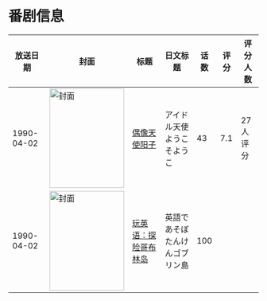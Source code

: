 # 番剧信息

|放送日期|封面|标题|日文标题|话数|评分|评分人数|
|---|---|---|---|---|---|---|
|1990-04-02|<img src="https://lain.bgm.tv/pic/cover/c/7d/91/11730_5m8Qx.jpg" alt="封面" style="width:150px;height:200px;object-fit:cover;">|[偶像天使阳子](https://bangumi.tv/subject/11730)|アイドル天使ようこそようこ|43|7.1|27人评分|
|1990-04-02|<img src="https://lain.bgm.tv/pic/cover/c/94/2e/314424_m3GGA.jpg" alt="封面" style="width:150px;height:200px;object-fit:cover;">|[玩英语：探险哥布林岛](https://bangumi.tv/subject/314424)|英語であそぼ たんけんゴブリン島|100|||
